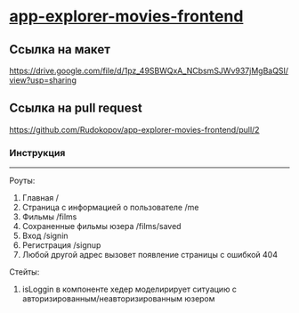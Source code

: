# [app-explorer-movies-frontend](https://app-explorer-movies-frontend-git-level-3-rudokopov.vercel.app/)

## Ссылка на макет

https://drive.google.com/file/d/1pz_49SBWQxA_NCbsmSJWv937jMgBaQSI/view?usp=sharing

## Ссылка на pull request

https://github.com/Rudokopov/app-explorer-movies-frontend/pull/2

### Инструкция

---

Роуты:

1. Главная /
2. Страница с информацией о пользователе /me
3. Фильмы /films
4. Сохраненные фильмы юзера /films/saved
5. Вход /signin
6. Регистрация /signup
7. Любой другой адрес вызовет появление страницы с ошибкой 404

Стейты:

1. isLoggin в компоненте хедер моделирирует ситуацию с авторизированным/неавторизированным юзером

